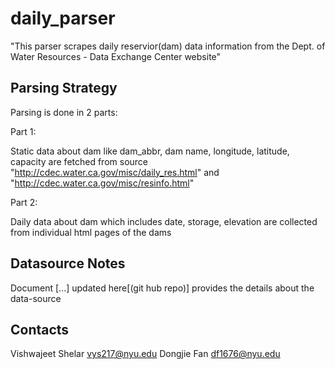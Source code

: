 # daily_parser


"This parser scrapes daily reservior(dam) data information from the Dept. of Water Resources - Data Exchange Center website"

## Parsing Strategy

Parsing is done in 2 parts:

Part 1:

Static data about dam like dam_abbr, dam name, longitude, latitude, capacity are fetched from source "http://cdec.water.ca.gov/misc/daily_res.html" and "http://cdec.water.ca.gov/misc/resinfo.html"

Part 2: 

Daily data about dam which includes date, storage, elevation are collected from individual html pages of the dams

## Datasource Notes

Document [...] updated here[(git hub repo)] provides the details about the data-source 

## Contacts

Vishwajeet Shelar <vys217@nyu.edu>
Dongjie Fan <df1676@nyu.edu>